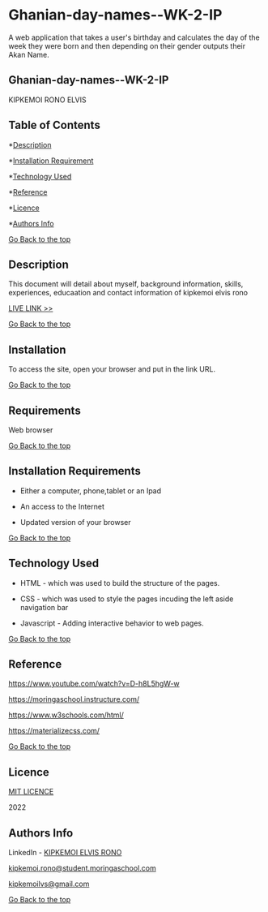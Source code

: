# Ghanian-day-names--WK-2-IP
A web application that takes a user's birthday and calculates the day of the week they were born and then depending on their gender outputs their Akan Name. 
## Ghanian-day-names--WK-2-IP


KIPKEMOI RONO ELVIS


## Table of Contents

*[Description](#Description)


*[Installation Requirement](#Installation-Requirement)


*[Technology Used](#Technology-Used)


*[Reference](#Reference)


*[Licence](#Licence)


*[Authors Info](#Authors-Info)





[Go Back to the top](#Ghanian-day-names--WK-2-IP)
## Description
This document will detail about myself, background information, skills, experiences, educaation and contact information of kipkemoi elvis rono

[LIVE LINK >>](https://dynastyelvis.github.io/sUBMISSION-2-Independent-Project---Portfolio-Landing-Page/)


[Go Back to the top](#Ghanian-day-names--WK-2-IP)

## Installation

To access the site, open your browser and put in the link URL.

[Go Back to the top](#Ghanian-day-names--WK-2-IP)
## Requirements

Web browser

[Go Back to the top](#Ghanian-day-names--WK-2-IP)

## Installation Requirements

* Either a computer, phone,tablet or an Ipad

* An access to the Internet

* Updated version of your browser

[Go Back to the top](#Ghanian-day-names--WK-2-IP)

## Technology Used
* HTML - which was used to build the structure of the pages.

* CSS - which was used to style the pages incuding the left aside navigation bar

* Javascript - Adding interactive behavior to web pages.

[Go Back to the top](#Ghanian-day-names--WK-2-IP)

## Reference
https://www.youtube.com/watch?v=D-h8L5hgW-w

https://moringaschool.instructure.com/ 

https://www.w3schools.com/html/

https://materializecss.com/

[Go Back to the top](#Ghanian-day-names--WK-2-IP)

## Licence

[MIT LICENCE](https://github.com/DynastyElvis/sUBMISSION-2-Independent-Project---Portfolio-Landing-Page/blob/main/LICENSE)

2022

## Authors Info
LinkedIn - [KIPKEMOI ELVIS RONO](https://www.linkedin.com/in/elvis-rono-aa3548209/)

kipkemoi.rono@student.moringaschool.com

kipkemoilvs@gmail.com

[Go Back to the top](#Ghanian-day-names--WK-2-IP)

